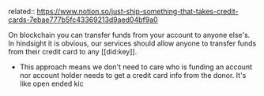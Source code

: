 related:: https://www.notion.so/just-ship-something-that-takes-credit-cards-7ebae777b5fc43369213d9aed04bf9a0

On blockchain you can transfer funds from your account to anyone else's. In hindsight it is obvious, our services should allow anyone to transfer funds from their credit card to any [[did:key]].

- This approach means we don't need to care who is funding an account nor account holder needs to get a credit card info from the donor. It's like open ended kic